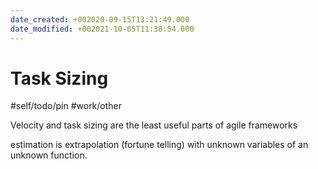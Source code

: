 ```yaml
---
date_created: +002020-09-15T13:21:49.000
date_modified: +002021-10-05T11:38:54.000
---
```


# Task Sizing

#self/todo/pin #work/other

Velocity and task sizing are the least useful parts of agile frameworks

estimation is extrapolation (fortune telling) with unknown variables of an unknown function.
